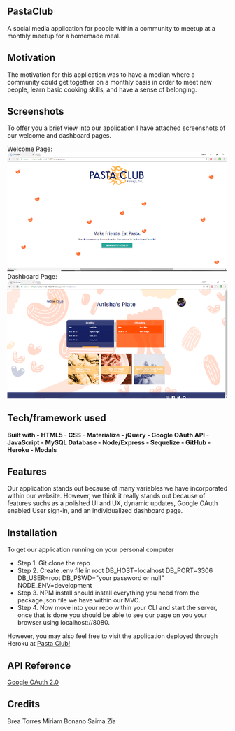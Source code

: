 ## PastaClub
A social media application for people within a community to meetup at a monthly meetup for a homemade meal.

## Motivation
The motivation for this application was to have a median where a community could get together on a monthly basis in order to meet new people, learn basic cooking skills, and have a sense of belonging. 
 
## Screenshots
To offer you a brief view into our application I have attached screenshots of our welcome and dashboard pages.

Welcome Page:
![screenshot of welcome-page](./welcome-page.png)
Dashboard Page:
![screenshot of dashboard](./dashboard.png)

## Tech/framework used
<b>Built with
    - HTML5
    - CSS
    - Materialize
    - jQuery
    - Google OAuth API
    - JavaScript
    - MySQL Database
    - Node/Express
    - Sequelize
    - GitHub
    - Heroku
    - Modals
</b> 

## Features
Our application stands out because of many variables we have incorporated within our website. However, we think it really stands out because of features suchs as a polished UI and UX, dynamic updates, Google OAuth enabled User sign-in, and an individualized dashboard page.


## Installation
To get our application running on your personal computer
<ul>
<li>Step 1. Git clone the repo</li>
<li>Step 2. Create .env file in root
    DB_HOST=localhost
    DB_PORT=3306
    DB_USER=root
    DB_PSWD="your password or null"
    NODE_ENV=development
</li>
<li>Step 3. NPM install should install everything you need from the package.json file we have within our MVC.</li>
<li>Step 4. Now move into your repo within your CLI and start the server, once that is done you should be able to see our page on you your browser using localhost://8080.
</ul>

However, you may also feel free to visit the application deployed through Heroku at <a href="https://polar-inlet-79897.herokuapp.com/dashboard">Pasta Club!</a>

## API Reference

<a href="https://developers.google.com/identity/protocols/OAuth2">Google OAuth 2.0</a>


## Credits

Brea Torres
Miriam Bonano
Saima Zia  



